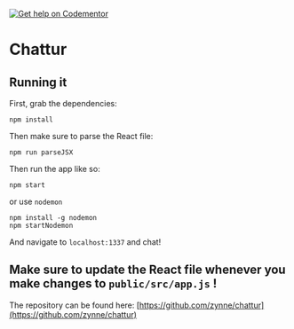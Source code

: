 [![Get help on Codementor](https://cdn.codementor.io/badges/get_help_github.svg)](https://www.codementor.io/aveline?utm_source=github&utm_medium=button&utm_term=aveline&utm_campaign=github)

# Chattur
## Running it

First, grab the dependencies:

    npm install
    
Then make sure to parse the React file:
    
    npm run parseJSX

Then run the app like so:

    npm start
    
or use `nodemon`

    npm install -g nodemon
    npm startNodemon

And navigate to `localhost:1337` and chat!

## Make sure to update the React file whenever you make changes to `public/src/app.js` !

The repository can be found here: [https://github.com/zynne/chattur](https://github.com/zynne/chattur)
